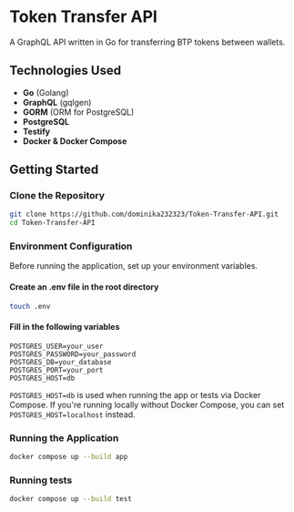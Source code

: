 # Token Transfer API

A GraphQL API written in Go for transferring BTP tokens between wallets.

## Technologies Used

- **Go** (Golang)
- **GraphQL** (gqlgen)
- **GORM** (ORM for PostgreSQL)
- **PostgreSQL**
- **Testify**
- **Docker & Docker Compose**

## Getting Started

### Clone the Repository

```bash
git clone https://github.com/dominika232323/Token-Transfer-API.git
cd Token-Transfer-API
```

### Environment Configuration

Before running the application, set up your environment variables.

#### Create an .env file in the root directory

```bash
touch .env
```

#### Fill in the following variables

```
POSTGRES_USER=your_user
POSTGRES_PASSWORD=your_password
POSTGRES_DB=your_database
POSTGRES_PORT=your_port
POSTGRES_HOST=db
```

`POSTGRES_HOST=db` is used when running the app or tests via Docker Compose.
If you're running locally without Docker Compose, you can set `POSTGRES_HOST=localhost` instead.

### Running the Application

```bash
docker compose up --build app
```

### Running tests

```bash
docker compose up --build test
```
